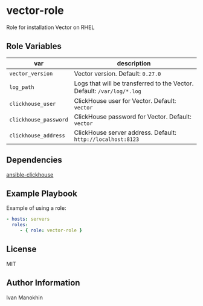 vector-role
=========

Role for installation Vector on RHEL

Role Variables
--------------

| var | description |
| - | - |
| `vector_version` | Vector version. Default: `0.27.0` |
| `log_path` | Logs that will be transferred to the Vector. Default: `/var/log/*.log` | 
| `clickhouse_user` | ClickHouse user for Vector. Default: `vector` |
| `clickhouse_password` | ClickHouse password for Vector. Default: `vector` |
| `clickhouse_address` | ClickHouse server address. Default: `http://localhost:8123` |

Dependencies
------------

[ansible-clickhouse](https://github.com/AlexeySetevoi/ansible-clickhouse.git)

Example Playbook
----------------

Example of using a role:

  ```yaml
  - hosts: servers
    roles:
       - { role: vector-role }
  ```

License
-------

MIT

Author Information
------------------

Ivan Manokhin
